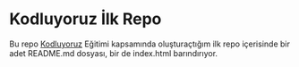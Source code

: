 #  Kodluyoruz İlk Repo
Bu repo [Kodluyoruz](https://kodluyoruz.org/) Eğitimi kapsamında oluşturaçtığım ilk repo içerisinde bir adet README.md dosyası, bir de index.html barındırıyor.

